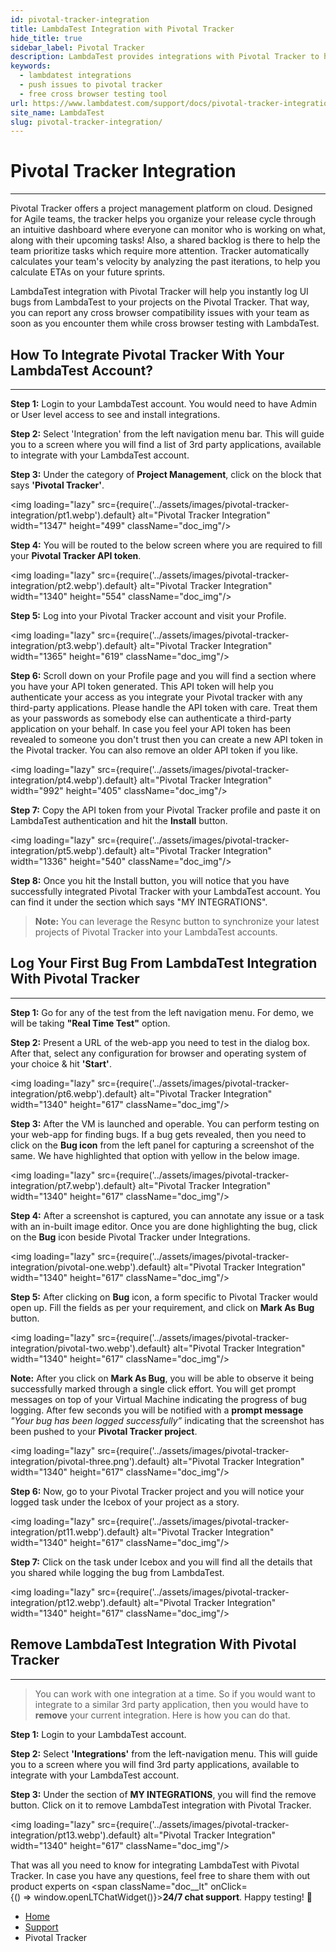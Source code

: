 ```yaml
---
id: pivotal-tracker-integration
title: LambdaTest Integration with Pivotal Tracker
hide_title: true
sidebar_label: Pivotal Tracker
description: LambdaTest provides integrations with Pivotal Tracker to help you log bugs directly from the middle of your test session on LambdaTest to your Pivotal Tracker.
keywords:
  - lambdatest integrations
  - push issues to pivotal tracker
  - free cross browser testing tool
url: https://www.lambdatest.com/support/docs/pivotal-tracker-integration/
site_name: LambdaTest
slug: pivotal-tracker-integration/
---
```


<script type="application/ld+json"
      dangerouslySetInnerHTML={{ __html: JSON.stringify({
       "@context": "https://schema.org",
        "@type": "BreadcrumbList",
        "itemListElement": [{
          "@type": "ListItem",
          "position": 1,
          "name": "LambdaTest",
          "item": "https://www.lambdatest.com"
        },{
          "@type": "ListItem",
          "position": 2,
          "name": "Support",
          "item": "https://www.lambdatest.com/support/docs/"
        },{
          "@type": "ListItem",
          "position": 3,
          "name": "Pivotal Tracker Integration",
          "item": "https://www.lambdatest.com/support/docs/pivotal-tracker-integration/"
        }]
      })
    }}
>
</script>

# Pivotal Tracker Integration

* * *

Pivotal Tracker offers a project management platform on cloud. Designed for Agile teams, the tracker helps you organize your release cycle through an intuitive dashboard where everyone can monitor who is working on what, along with their upcoming tasks! Also, a shared backlog is there to help the team prioritize tasks which require more attention. Tracker automatically calculates your team's velocity by analyzing the past iterations, to help you calculate ETAs on your future sprints.

<div className="ytframe"> 
<div className="youtube" data-embed="auUaheszuvs">
    <div className="play-button"></div>
</div>
</div>

LambdaTest integration with Pivotal Tracker will help you instantly log UI bugs from LambdaTest to your projects on the Pivotal Tracker. That way, you can report any cross browser compatibility issues with your team as soon as you encounter them while cross browser testing with LambdaTest.

## How To Integrate Pivotal Tracker With Your LambdaTest Account?

* * *

**Step 1:** Login to your LambdaTest account. You would need to have Admin or User level access to see and install integrations.

**Step 2:** Select 'Integration' from the left navigation menu bar. This will guide you to a screen where you will find a list of 3rd party applications, available to integrate with your LambdaTest account.

**Step 3:** Under the category of **Project Management**, click on the block that says **'Pivotal Tracker'**.

<img loading="lazy" src={require('../assets/images/pivotal-tracker-integration/pt1.webp').default} alt="Pivotal Tracker Integration" width="1347" height="499" className="doc_img"/>

**Step 4:** You will be routed to the below screen where you are required to fill your **Pivotal Tracker API token**.

<img loading="lazy" src={require('../assets/images/pivotal-tracker-integration/pt2.webp').default} alt="Pivotal Tracker Integration" width="1340" height="554" className="doc_img"/>

**Step 5:** Log into your Pivotal Tracker account and visit your Profile.

<img loading="lazy" src={require('../assets/images/pivotal-tracker-integration/pt3.webp').default} alt="Pivotal Tracker Integration" width="1365" height="619" className="doc_img"/>

**Step 6:** Scroll down on your Profile page and you will find a section where you have your API token generated. This API token will help you authenticate your access as you integrate your Pivotal tracker with any third-party applications. Please handle the API token with care. Treat them as your passwords as somebody else can authenticate a third-party application on your behalf. In case you feel your API token has been revealed to someone you don't trust then you can create a new API token in the Pivotal tracker. You can also remove an older API token if you like.

<img loading="lazy" src={require('../assets/images/pivotal-tracker-integration/pt4.webp').default} alt="Pivotal Tracker Integration" width="992" height="405" className="doc_img"/>

**Step 7:** Copy the API token from your Pivotal Tracker profile and paste it on LambdaTest authentication and hit the **Install** button.

<img loading="lazy" src={require('../assets/images/pivotal-tracker-integration/pt5.webp').default} alt="Pivotal Tracker Integration" width="1336" height="540" className="doc_img"/>

**Step 8:** Once you hit the Install button, you will notice that you have successfully integrated Pivotal Tracker with your LambdaTest account. You can find it under the section which says "MY INTEGRATIONS".

>**Note:** You can leverage the Resync button to synchronize your latest projects of Pivotal Tracker into your LambdaTest accounts.

## Log Your First Bug From LambdaTest Integration With Pivotal Tracker

* * *

**Step 1:** Go for any of the test from the left navigation menu. For demo, we will be taking **"Real Time Test"** option.

**Step 2:** Present a URL of the web-app you need to test in the dialog box. After that, select any configuration for browser and operating system of your choice & hit **'Start'**.

<img loading="lazy" src={require('../assets/images/pivotal-tracker-integration/pt6.webp').default} alt="Pivotal Tracker Integration" width="1340" height="617" className="doc_img"/>

**Step 3:** After the VM is launched and operable. You can perform testing on your web-app for finding bugs. If a bug gets revealed, then you need to click on the **Bug icon** from the left panel for capturing a screenshot of the same. We have highlighted that option with yellow in the below image.

<img loading="lazy" src={require('../assets/images/pivotal-tracker-integration/pt7.webp').default} alt="Pivotal Tracker Integration" width="1340" height="617" className="doc_img"/>

**Step 4:** After a screenshot is captured, you can annotate any issue or a task with an in-built image editor. Once you are done highlighting the bug, click on the **Bug** icon beside Pivotal Tracker under Integrations.

<img loading="lazy" src={require('../assets/images/pivotal-tracker-integration/pivotal-one.webp').default} alt="Pivotal Tracker Integration" width="1340" height="617" className="doc_img"/>

**Step 5:** After clicking on **Bug** icon, a form specific to Pivotal Tracker would open up. Fill the fields as per your requirement, and click on **Mark As Bug** button.

<img loading="lazy" src={require('../assets/images/pivotal-tracker-integration/pivotal-two.webp').default} alt="Pivotal Tracker Integration" width="1340" height="617" className="doc_img"/>

**Note:** After you click on **Mark As Bug**, you will be able to observe it being successfully marked through a single click effort. You will get prompt messages on top of your Virtual Machine indicating the progress of bug logging. After few seconds you will be notified with a **prompt message** *"Your bug has been logged successfully”* indicating that the screenshot has been pushed to your **Pivotal Tracker project**. 

<img loading="lazy" src={require('../assets/images/pivotal-tracker-integration/pivotal-three.png').default} alt="Pivotal Tracker Integration" width="1340" height="617" className="doc_img"/>

**Step 6:** Now, go to your Pivotal Tracker project and you will notice your logged task under the Icebox of your project as a story.

<img loading="lazy" src={require('../assets/images/pivotal-tracker-integration/pt11.webp').default} alt="Pivotal Tracker Integration" width="1340" height="617" className="doc_img"/>

**Step 7:** Click on the task under Icebox and you will find all the details that you shared while logging the bug from LambdaTest.

<img loading="lazy" src={require('../assets/images/pivotal-tracker-integration/pt12.webp').default} alt="Pivotal Tracker Integration" width="1340" height="617" className="doc_img"/>

## Remove LambdaTest Integration With Pivotal Tracker

* * *

>You can work with one integration at a time. So if you would want to integrate to a similar 3rd party application, then you would have to **remove** your current integration. Here is how you can do that.

**Step 1:** Login to your LambdaTest account.

**Step 2:** Select **'Integrations'** from the left-navigation menu. This will guide you to a screen where you will find 3rd party applications, available to integrate with your LambdaTest account.

**Step 3:** Under the section of **MY INTEGRATIONS**, you will find the remove button. Click on it to remove LambdaTest integration with Pivotal Tracker.

<img loading="lazy" src={require('../assets/images/pivotal-tracker-integration/pt13.webp').default} alt="Pivotal Tracker Integration" width="1340" height="617" className="doc_img"/>

That was all you need to know for integrating LambdaTest with Pivotal Tracker. In case you have any questions, feel free to share them with out product experts on <span className="doc__lt" onClick={() => window.openLTChatWidget()}>**24/7 chat support**</span>. Happy testing! 🙂 

<nav aria-label="breadcrumbs">
  <ul className="breadcrumbs">
    <li className="breadcrumbs__item">
      <a className="breadcrumbs__link" href="https://www.lambdatest.com">
        Home
      </a>
    </li>
    <li className="breadcrumbs__item">
      <a className="breadcrumbs__link" target="_self" href="https://www.lambdatest.com/support/docs/">
        Support
      </a>
    </li>
    <li className="breadcrumbs__item breadcrumbs__item--active">
      <span className="breadcrumbs__link">
        Pivotal Tracker
      </span>
    </li>
  </ul>
</nav>
